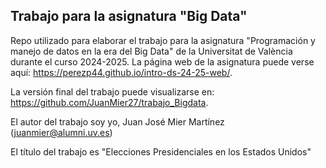 
## Trabajo para la asignatura "Big Data"

<!-- El párrafo de abajo has de dejarlo tal cual. NO HAS DE CAMBIAR NADA!!-->

Repo utilizado para elaborar el trabajo para la asignatura "Programación y manejo de datos en la era del Big Data" de la Universitat de València durante el curso 2024-2025. La página web de la asignatura puede verse aquí: <https://perezp44.github.io/intro-ds-24-25-web/>.



<!-- En la linea de abajo HAS de SUSTITUIR "perezp44" por tu usuario de Github-->
La versión final del trabajo puede visualizarse en: <https://github.com/JuanMier27/trabajo_Bigdata>. 


<!-- Abajo podéis escribir lo que queráis, igual un resumen del trabajo, o ..., o ... pero al menos, tenéis que poner el título del trabajo y el título del trabajo-->

El autor del trabajo soy yo, Juan José Mier Martínez (juanmier@alumni.uv.es)

El título del trabajo es "Elecciones Presidenciales en los Estados Unidos"




